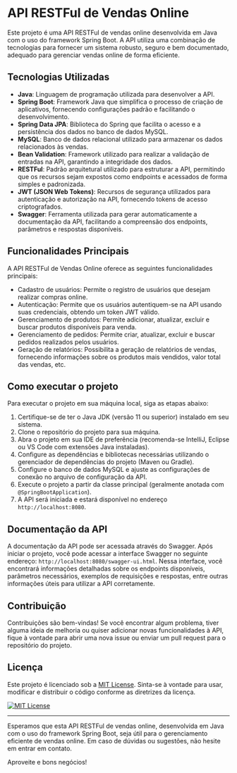 # API RESTFul de Vendas Online

Este projeto é uma API RESTFul de vendas online desenvolvida em Java com o uso do framework Spring Boot. A API utiliza uma combinação de tecnologias para fornecer um sistema robusto, seguro e bem documentado, adequado para gerenciar vendas online de forma eficiente.

## Tecnologias Utilizadas

- **Java**: Linguagem de programação utilizada para desenvolver a API.
- **Spring Boot**: Framework Java que simplifica o processo de criação de aplicativos, fornecendo configurações padrão e facilitando o desenvolvimento.
- **Spring Data JPA**: Biblioteca do Spring que facilita o acesso e a persistência dos dados no banco de dados MySQL.
- **MySQL**: Banco de dados relacional utilizado para armazenar os dados relacionados às vendas.
- **Bean Validation**: Framework utilizado para realizar a validação de entradas na API, garantindo a integridade dos dados.
- **RESTFul**: Padrão arquitetural utilizado para estruturar a API, permitindo que os recursos sejam expostos como endpoints e acessados de forma simples e padronizada.
- **JWT (JSON Web Tokens)**: Recursos de segurança utilizados para autenticação e autorização na API, fornecendo tokens de acesso criptografados.
- **Swagger**: Ferramenta utilizada para gerar automaticamente a documentação da API, facilitando a compreensão dos endpoints, parâmetros e respostas disponíveis.

## Funcionalidades Principais

A API RESTFul de Vendas Online oferece as seguintes funcionalidades principais:

- Cadastro de usuários: Permite o registro de usuários que desejam realizar compras online.
- Autenticação: Permite que os usuários autentiquem-se na API usando suas credenciais, obtendo um token JWT válido.
- Gerenciamento de produtos: Permite adicionar, atualizar, excluir e buscar produtos disponíveis para venda.
- Gerenciamento de pedidos: Permite criar, atualizar, excluir e buscar pedidos realizados pelos usuários.
- Geração de relatórios: Possibilita a geração de relatórios de vendas, fornecendo informações sobre os produtos mais vendidos, valor total das vendas, etc.

## Como executar o projeto

Para executar o projeto em sua máquina local, siga as etapas abaixo:

1. Certifique-se de ter o Java JDK (versão 11 ou superior) instalado em seu sistema.
2. Clone o repositório do projeto para sua máquina.
3. Abra o projeto em sua IDE de preferência (recomenda-se IntelliJ, Eclipse ou VS Code com extensões Java instaladas).
4. Configure as dependências e bibliotecas necessárias utilizando o gerenciador de dependências do projeto (Maven ou Gradle).
5. Configure o banco de dados MySQL e ajuste as configurações de conexão no arquivo de configuração da API.
6. Execute o projeto a partir da classe principal (geralmente anotada com `@SpringBootApplication`).
7. A API será iniciada e estará disponível no endereço `http://localhost:8080`.

## Documentação da API

A documentação da API pode ser acessada através do Swagger. Após iniciar o projeto, você pode acessar a interface Swagger no seguinte endereço: `http://localhost:8080/swagger-ui.html`. Nessa interface, você encontrará informações detalhadas sobre os endpoints disponíveis, parâmetros necessários, exemplos de requisições e respostas, entre outras informações úteis para utilizar a API corretamente.

## Contribuição

Contribuições são bem-vindas! Se você encontrar algum problema, tiver alguma ideia de melhoria ou quiser adicionar novas funcionalidades à API, fique à vontade para abrir uma nova issue ou enviar um pull request para o repositório do projeto.

## Licença

Este projeto é licenciado sob a [MIT License](https://opensource.org/licenses/MIT). Sinta-se à vontade para usar, modificar e distribuir o código conforme as diretrizes da licença.

[![MIT License](https://img.shields.io/badge/License-MIT-green.svg)](https://choosealicense.com/licenses/mit/)

---
Esperamos que esta API RESTFul de vendas online, desenvolvida em Java com o uso do framework Spring Boot, seja útil para o gerenciamento eficiente de vendas online. Em caso de dúvidas ou sugestões, não hesite em entrar em contato.

Aproveite e bons negócios!
